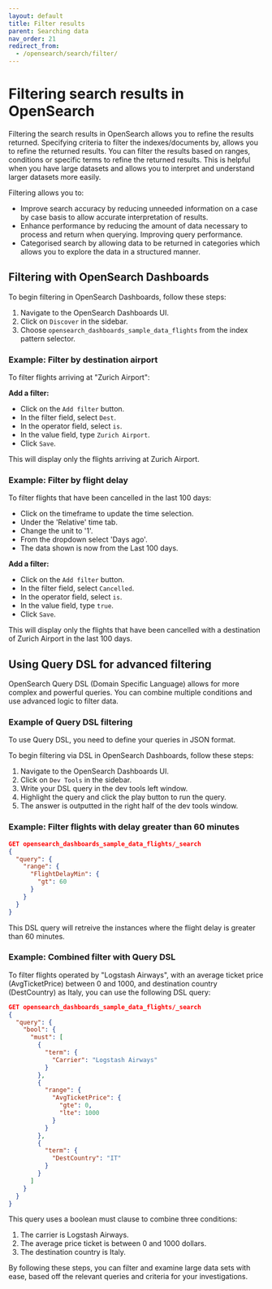 ```yaml
---
layout: default
title: Filter results
parent: Searching data
nav_order: 21
redirect_from:
  - /opensearch/search/filter/
---
```

# Filtering search results in OpenSearch

Filtering the search results in OpenSearch allows you to refine the results returned. Specifying criteria to filter the indexes/documents by, allows you to refine the returned results. You can filter the results based on ranges, conditions or specific terms to refine the returned results. This is helpful when you have large datasets and allows you to interpret and understand larger datasets more easily.

Filtering allows you to:
- Improve search accuracy by reducing unneeded information on a case by case basis to allow accurate interpretation of results. 
- Enhance performance by reducing the amount of data necessary to process and return when querying. Improving query performance. 
- Categorised search by allowing data to be returned in categories which allows you to explore the data in a structured manner.

## Filtering with OpenSearch Dashboards

To begin filtering in OpenSearch Dashboards, follow these steps:

1. Navigate to the OpenSearch Dashboards UI.
2. Click on `Discover` in the sidebar.
3. Choose `opensearch_dashboards_sample_data_flights` from the index pattern selector.

### Example: Filter by destination airport

To filter flights arriving at "Zurich Airport":

**Add a filter:**
- Click on the `Add filter` button.
- In the filter field, select `Dest`.
- In the operator field, select `is`.
- In the value field, type `Zurich Airport`.
- Click `Save`.

This will display only the flights arriving at Zurich Airport.

### Example: Filter by flight delay

To filter flights that have been cancelled in the last 100 days:
- Click on the timeframe to update the time selection.
- Under the 'Relative' time tab.
- Change the unit to '1'.
- From the dropdown select 'Days ago'.
- The data shown is now from the Last 100 days.

**Add a filter:**
- Click on the `Add filter` button.
- In the filter field, select `Cancelled`.
- In the operator field, select `is`.
- In the value field, type `true`.
- Click `Save`.

This will display only the flights that have been cancelled with a destination of Zurich Airport in the last 100 days.

## Using Query DSL for advanced filtering

OpenSearch Query DSL (Domain Specific Language) allows for more complex and powerful queries. You can combine multiple conditions and use advanced logic to filter data.

### Example of Query DSL filtering

To use Query DSL, you need to define your queries in JSON format.

To begin filtering via DSL in OpenSearch Dashboards, follow these steps:

1. Navigate to the OpenSearch Dashboards UI.
2. Click on `Dev Tools` in the sidebar.
3. Write your DSL query in the dev tools left window.
4. Highlight the query and click the play button to run the query.
5. The answer is outputted in the right half of the dev tools window.

### Example: Filter flights with delay greater than 60 minutes

```json
GET opensearch_dashboards_sample_data_flights/_search
{
  "query": {
    "range": {
      "FlightDelayMin": {
        "gt": 60
      }
    }
  }
}
```

This DSL query will retreive the instances where the flight delay is greater than 60 minutes.

### Example: Combined filter with Query DSL

To filter flights operated by "Logstash Airways", with an average ticket price (AvgTicketPrice) between 0 and 1000, and destination country (DestCountry) as Italy, you can use the following DSL query:

```json
GET opensearch_dashboards_sample_data_flights/_search
{
  "query": {
    "bool": {
      "must": [
        {
          "term": {
            "Carrier": "Logstash Airways"
          }
        },
        {
          "range": {
            "AvgTicketPrice": {
              "gte": 0,
              "lte": 1000
            }
          }
        },
        {
          "term": {
            "DestCountry": "IT"
          }
        }
      ]
    }
  }
}
```

This query uses a boolean must clause to combine three conditions:

1. The carrier is Logstash Airways.
2. The average price ticket is between 0 and 1000 dollars.
3. The destination country is Italy.

By following these steps, you can filter and examine large data sets with ease, based off the relevant queries and criteria for your investigations. 

